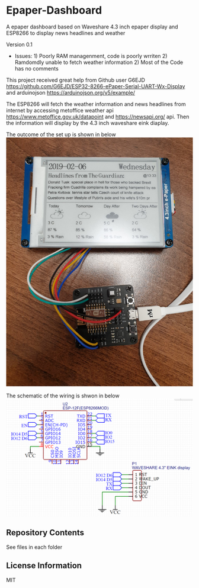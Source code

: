 # Epaper-Dashboard
A epaper dashboard based on Waveshare 4.3 inch epaper display and ESP8266 to display news headlines and weather

Version 0.1 

- Issues: 1) Poorly RAM managenment, code is poorly wrriten 2) Ramdomdly unable to fetch weather information 2) Most of the Code has no comments 

This project received great help from Github user G6EJD https://github.com/G6EJD/ESP32-8266-ePaper-Serial-UART-Wx-Display and arduinojson https://arduinojson.org/v5/example/

The ESP8266 will fetch the weather information and news headlines from internet by accessing metoffice weather api https://www.metoffice.gov.uk/datapoint and https://newsapi.org/ api. Then the information will display by the 4.3 inch waveshare eink diaplay. 

The outcome of the set up is shown in below
![overview](https://raw.githubusercontent.com/JieGH/Epaper-Dashboard/master/Relevant_documents/outcome1.jpg)



The schematic of the wiring is shwon in below
![overview](https://raw.githubusercontent.com/JieGH/Epaper-Dashboard/master/Relevant_documents/schematic1.PNG)

Repository Contents
-------------------

See files in each folder

License Information
-------------------

MIT
